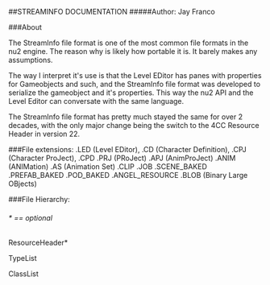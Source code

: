 ##STREAMINFO DOCUMENTATION
#####Author: Jay Franco

###About

The StreamInfo file format is one of the most common file formats in the nu2 engine. The reason why is likely how portable it is. It barely makes any assumptions. 

The way I interpret it's use is that the Level EDitor has panes with properties for Gameobjects and such, and the StreamInfo file format was developed to serialize the gameobject and it's properties. This way the nu2 API and the Level Editor can conversate with the same language. 

The StreamInfo file format has pretty much stayed the same for over 2 decades, with the only major change being the switch to the 4CC Resource Header in version 22. 

###File extensions:
.LED (Level EDitor), 
.CD (Character Definition), 
.CPJ (Character ProJect), .CPD
.PRJ (PRoJect)
.APJ (AnimProJect)
.ANIM (ANIMation)
.AS (Animation Set)
.CLIP
.JOB
.SCENE_BAKED
.PREFAB_BAKED
.POD_BAKED
.ANGEL_RESOURCE
.BLOB (Binary Large OBjects)


###File Hierarchy:
######  * == optional

ResourceHeader*

TypeList

ClassList

